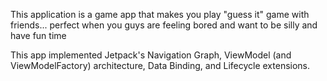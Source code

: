 This application is a game app that makes you play "guess it" game with friends... perfect when you guys are feeling bored and want to be silly and have fun time

This app implemented Jetpack's Navigation Graph, ViewModel (and ViewModelFactory) architecture, Data Binding, and Lifecycle extensions.
